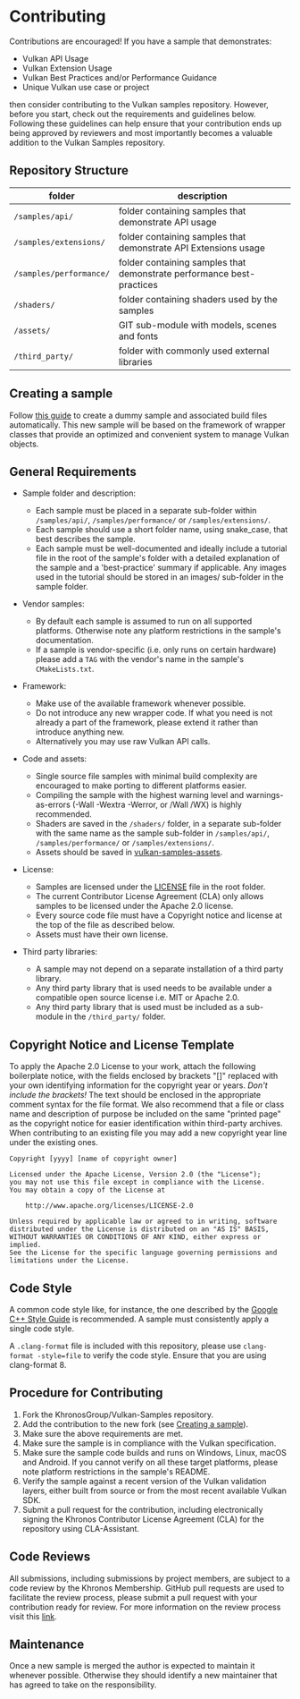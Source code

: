 <!--
- Copyright (c) 2019, Arm Limited and Contributors
-
- SPDX-License-Identifier: Apache-2.0
-
- Licensed under the Apache License, Version 2.0 the "License";
- you may not use this file except in compliance with the License.
- You may obtain a copy of the License at
-
-     http://www.apache.org/licenses/LICENSE-2.0
-
- Unless required by applicable law or agreed to in writing, software
- distributed under the License is distributed on an "AS IS" BASIS,
- WITHOUT WARRANTIES OR CONDITIONS OF ANY KIND, either express or implied.
- See the License for the specific language governing permissions and
- limitations under the License.
-
-->

# Contributing

Contributions are encouraged! If you have a sample that demonstrates:
- Vulkan API Usage
- Vulkan Extension Usage
- Vulkan Best Practices and/or Performance Guidance
- Unique Vulkan use case or project

then consider contributing to the Vulkan samples repository.
However, before you start, check out the requirements and guidelines below.
Following these guidelines can help ensure that your contribution ends up being approved by reviewers and most importantly becomes a valuable addition to the Vulkan Samples repository.

## Repository Structure

| folder                  | description                                                           |
|-------------------------|-----------------------------------------------------------------------|
| `/samples/api/`         | folder containing samples that demonstrate API usage                  |
| `/samples/extensions/`  | folder containing samples that demonstrate API Extensions usage       |
| `/samples/performance/` | folder containing samples that demonstrate performance best-practices |
| `/shaders/`             | folder containing shaders used by the samples                         |
| `/assets/`              | GIT sub-module with models, scenes and fonts                          |
| `/third_party/`         | folder with commonly used external libraries                          |


## Creating a sample

Follow [this guide](docs/create_sample.md) to create a dummy sample and associated build files automatically.
This new sample will be based on the framework of wrapper classes that provide an optimized and convenient system to manage Vulkan objects.

## General Requirements

- Sample folder and description:
  - Each sample must be placed in a separate sub-folder within `/samples/api/`, `/samples/performance/` or `/samples/extensions/`.
  - Each sample should use a short folder name, using snake_case, that best describes the sample.
  - Each sample must be well-documented and ideally include a tutorial file in the root of the sample's folder with a detailed explanation of the sample and a 'best-practice' summary if applicable.
    Any images used in the tutorial should be stored in an images/ sub-folder in the sample folder.

- Vendor samples:
  - By default each sample is assumed to run on all supported platforms. Otherwise note any platform restrictions in the sample's documentation.
  - If a sample is vendor-specific (i.e. only runs on certain hardware) please add a `TAG` with the vendor's name in the sample's `CMakeLists.txt`.

- Framework:
  - Make use of the available framework whenever possible.
  - Do not introduce any new wrapper code. If what you need is not already a part of the framework, please extend it rather than introduce anything new.
  - Alternatively you may use raw Vulkan API calls.

- Code and assets:
  - Single source file samples with minimal build complexity are encouraged to make porting to different platforms easier.
  - Compiling the sample with the highest warning level and warnings-as-errors (-Wall -Wextra -Werror, or /Wall /WX) is highly recommended.
  - Shaders are saved in the `/shaders/` folder, in a separate sub-folder with the same name as the sample sub-folder in `/samples/api/`, `/samples/performance/` or `/samples/extensions/`.
  - Assets should be saved in [vulkan-samples-assets](https://github.com/KhronosGroup/Vulkan-Samples-Assets).

- License:
  - Samples are licensed under the [LICENSE](LICENSE) file in the root folder.
  - The current Contributor License Agreement (CLA) only allows samples to be licensed under the Apache 2.0 license.
  - Every source code file must have a Copyright notice and license at the top of the file as described below.
  - Assets must have their own license.

- Third party libraries:
  - A sample may not depend on a separate installation of a third party library.
  - Any third party library that is used needs to be available under a compatible open source license i.e. MIT or Apache 2.0.
  - Any third party library that is used must be included as a sub-module in the `/third_party/` folder.

## Copyright Notice and License Template

To apply the Apache 2.0 License to your work, attach the following boilerplate notice, with
the fields enclosed by brackets "[]" replaced with your own identifying information for
the copyright year or years. *Don't include the brackets!* The text should be enclosed in the appropriate comment
syntax for the file format. We also recommend that a file or class name and description
of purpose be included on the same "printed page" as the copyright notice for easier
identification within third-party archives.
When contributing to an existing file you may add a new copyright year line under the existing ones.

    Copyright [yyyy] [name of copyright owner]

    Licensed under the Apache License, Version 2.0 (the "License");
    you may not use this file except in compliance with the License.
    You may obtain a copy of the License at

        http://www.apache.org/licenses/LICENSE-2.0

    Unless required by applicable law or agreed to in writing, software
    distributed under the License is distributed on an "AS IS" BASIS,
    WITHOUT WARRANTIES OR CONDITIONS OF ANY KIND, either express or implied.
    See the License for the specific language governing permissions and
    limitations under the License.

## Code Style

A common code style like, for instance, the one described by the [Google C++ Style Guide](https://google.github.io/styleguide/cppguide.html)
is recommended. A sample must consistently apply a single code style.

A `.clang-format` file is included with this repository, please use `clang-format -style=file` to verify the code style. Ensure that you are using clang-format 8.

## Procedure for Contributing

  1. Fork the KhronosGroup/Vulkan-Samples repository.
  2. Add the contribution to the new fork (see [Creating a sample](#creating-a-sample)).
  3. Make sure the above requirements are met.
  4. Make sure the sample is in compliance with the Vulkan specification.
  5. Make sure the sample code builds and runs on Windows, Linux, macOS and Android. If you cannot verify on all these target platforms, please note platform restrictions in the sample's README.
  6. Verify the sample against a recent version of the Vulkan validation layers, either built from source or from the most recent available Vulkan SDK.
  7. Submit a pull request for the contribution, including electronically signing the Khronos Contributor License Agreement (CLA) for the repository using CLA-Assistant.

## Code Reviews

All submissions, including submissions by project members, are subject to a code review by the Khronos Membership.
GitHub pull requests are used to facilitate the review process, please submit a pull request with your contribution ready for review.
For more information on the review process visit this [link](https://gitlab.khronos.org/vulkan/vulkan-samples/wikis/home#approval-process).

## Maintenance

Once a new sample is merged the author is expected to maintain it whenever possible.
Otherwise they should identify a new maintainer that has agreed to take on the responsibility.
